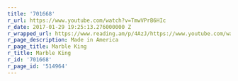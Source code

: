 ```yaml
---
title: '701668'
r_url: https://www.youtube.com/watch?v=TmwVPrB6HIc
r_date: 2017-01-29 19:25:13.276000000 Z
r_wrapped_url: https://www.reading.am/p/4AzJ/https://www.youtube.com/watch?v=TmwVPrB6HIc
r_page_description: Made in America
r_page_title: Marble King
r_title: Marble King
r_id: '701668'
r_page_id: '514964'
---
```


